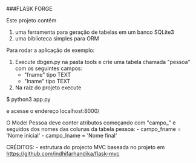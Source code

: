 ###FLASK FORGE

Este projeto contêm

1) uma ferramenta para geração de tabelas em um banco SQLite3
2) uma biblioteca simples para ORM

Para rodar a aplicação de exemplo:

1) Execute dbgen.py na pasta tools e crie uma tabela chamada "pessoa" com os seguintes campos:
	- "fname" tipo TEXT
	- "lname" tipo TEXT
2) Na raiz do projeto execute

$ python3 app.py

e acesse o endereço localhost:8000/

O Model Pessoa deve conter atributos começando com "campo_" e seguidos dos nomes das colunas
da tabela pessoa:
	- campo_fname = 'Nome inicial'
	- campo_lname = 'Nome final'

CRÉDITOS:
	- estrutura do projecto MVC baseada no projeto em https://github.com/indhifarhandika/flask-mvc